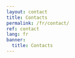 ```yaml
---
layout: contact
title: Contacts
permalink: /fr/contact/
ref: contact
lang: fr
banner:
  title: Contacts
---
```

